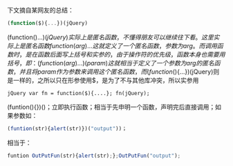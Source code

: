 下文摘自某网友的总结：  

```javascript
(function($){...})(jQuery)
```

(function($){...})(jQuery)实际上是匿名函数，不懂得朋友可以继续往下看。  
这里实际上是匿名函数 function(arg){...} 这就定义了一个匿名函数，参数为arg。 而调用函数时，是在函数后面写上括号和实参的，由于操作符的优先级，函数本身也需要用括号，即： (function(arg){...})(param)  
这就相当于定义了一个参数为arg的匿名函数，并且将param作为参数来调用这个匿名函数，而(function($){...})(jQuery)则是一样的，之所以只在形参使用$，是为了不与其他库冲突，所以实参用

```
jQuery var fn = function($){....}; fn(jQuery);
```
(funtion(){})()；立即执行函数；相当于先申明一个函数，声明完后直接调用；如果参数如：  

```javascript
(funtion(str){alert(str)})("output"))；
```

相当于：
  
```javascript
funtion OutPutFun(str){alert(str);};OutPutFun("output");
```
